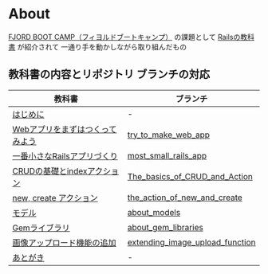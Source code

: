 # About

[FJORD BOOT CAMP（フィヨルドブートキャンプ）](https://bootcamp.fjord.jp/) の課題として [Railsの教科書](http://igarashikuniaki.net/rails_textbook/) が紹介されて 一通り手を動かしながら取り組んだもの

## 教科書の内容とリポジトリ ブランチの対応

|教科書|ブランチ|
|------|--------|
|[はじめに](http://igarashikuniaki.net/rails_textbook/preface.html)| - |
|[Webアプリをまずはつくってみよう](http://igarashikuniaki.net/rails_textbook/my-first-web-app.html)|[try_to_make_web_app](https://github.com/gouf/RailsText_tutorial/tree/try_to_make_web_app)|
|[一番小さなRailsアプリづくり](http://igarashikuniaki.net/rails_textbook/smallest-app.html)|[most_small_rails_app](https://github.com/gouf/RailsText_tutorial/tree/most_small_rails_app)|
|[CRUDの基礎とindexアクション](http://igarashikuniaki.net/rails_textbook/crud.html)|[The_basics_of_CRUD_and_Action](https://github.com/gouf/RailsText_tutorial/tree/The_basics_of_CRUD_and_Action)|
|[new, create アクション](http://igarashikuniaki.net/rails_textbook/new-create.html)|[the_action_of_new_and_create](https://github.com/gouf/RailsText_tutorial/tree/the_action_of_new_and_create)|
|[モデル](http://igarashikuniaki.net/rails_textbook/model.html)|[about_models](https://github.com/gouf/RailsText_tutorial/tree/about_models)|
|[Gemライブラリ](http://igarashikuniaki.net/rails_textbook/gem.html)|[about_gem_libraries](https://github.com/gouf/RailsText_tutorial/tree/about_gem_libraries)|
|[画像アップロード機能の追加](http://igarashikuniaki.net/rails_textbook/picture-upload.html)|[extending_image_upload_function](https://github.com/gouf/RailsText_tutorial/tree/extending_image_upload_function)
|[あとがき](http://igarashikuniaki.net/rails_textbook/postface.html)| - |

